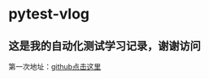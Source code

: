 # pytest-vlog

## 这是我的自动化测试学习记录，谢谢访问

第一次地址：[github点击这里](https://github.com/ti132520/pytest-vlog/tree/main/pytest-20210408)